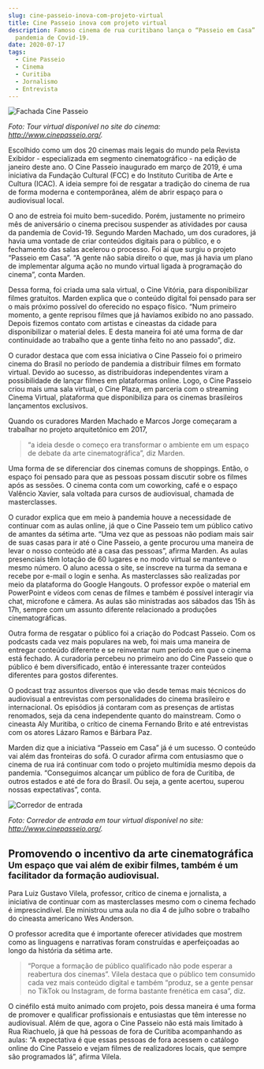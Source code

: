 ```yaml
---
slug: cine-passeio-inova-com-projeto-virtual
title: Cine Passeio inova com projeto virtual
description: Famoso cinema de rua curitibano lança o “Passeio em Casa” devido à
  pandemia de Covid-19.
date: 2020-07-17
tags:
  - Cine Passeio
  - Cinema
  - Curitiba
  - Jornalismo
  - Entrevista
---
```

![Fachada Cine Passeio](/images/upload/foto_tourvirtualcinepasseio.jpg)

*Foto: Tour virtual disponível no site do cinema: <http://www.cinepasseio.org/>.* 

Escolhido como um dos 20 cinemas mais legais do mundo pela Revista Exibidor - especializada em segmento cinematográfico - na edição de janeiro deste ano. O Cine Passeio inaugurado em março de 2019, é uma iniciativa da Fundação Cultural (FCC) e do Instituto Curitiba de Arte e Cultura (ICAC).  A ideia sempre foi de resgatar a tradição do cinema de rua de forma moderna e contemporânea, além de abrir espaço para o audiovisual local.


O ano de estreia foi muito bem-sucedido. Porém, justamente no primeiro mês de aniversário o cinema precisou suspender as atividades por causa da pandemia de Covid-19. Segundo Marden Machado, um dos curadores, já havia uma vontade de criar conteúdos digitais para o público, e o fechamento das salas acelerou o processo. Foi aí que surgiu o projeto “Passeio em Casa”. “A gente não sabia direito o que, mas já havia um plano de implementar alguma ação no mundo virtual ligada à programação do cinema”, conta Marden. 


Dessa forma, foi criada uma sala virtual, o Cine Vitória, para disponibilizar filmes gratuitos. Marden explica que o conteúdo digital foi pensado para ser o mais próximo possível do oferecido no espaço físico. “Num primeiro momento, a gente reprisou filmes que já havíamos exibido no ano passado. Depois fizemos contato com artistas e cineastas da cidade para disponibilizar o material deles. E desta maneira foi até uma forma de dar continuidade ao trabalho que a gente tinha feito no ano passado”, diz. 


O curador destaca que com essa iniciativa o Cine Passeio foi o primeiro cinema do Brasil no período de pandemia a distribuir filmes em formato virtual. Devido ao sucesso, as distribuidoras independentes viram a possibilidade de lançar filmes em plataformas online. Logo, o Cine Passeio criou mais uma sala virtual, o Cine Plaza, em parceria com o streaming Cinema Virtual, plataforma que disponibiliza para os cinemas brasileiros lançamentos exclusivos.


Quando os curadores Marden Machado e Marcos Jorge começaram a trabalhar no projeto arquitetônico em 2017, 

> “a ideia desde o começo era transformar o ambiente em um espaço de debate da arte cinematográfica”, diz Marden. 

Uma forma de se diferenciar dos cinemas comuns de shoppings. Então, o espaço foi pensado para que as pessoas possam discutir sobre os filmes após as sessões. O cinema conta com um coworking, café e o espaço Valêncio Xavier, sala voltada para cursos de audiovisual, chamada de masterclasses. 


O curador explica que em meio à pandemia houve a necessidade de continuar com as aulas online, já que o Cine Passeio tem um público cativo de amantes da sétima arte. “Uma vez que as pessoas não podiam mais sair de suas casas para ir até o Cine Passeio, a gente procurou uma maneira de levar o nosso conteúdo até a casa das pessoas”, afirma Marden. As aulas presenciais têm lotação de 60 lugares e no modo virtual se manteve o mesmo número. O aluno acessa o site, se inscreve na turma da semana e recebe por e-mail o login e senha. As masterclasses são realizadas por meio da plataforma do Google Hangouts. O professor expõe o material em PowerPoint e vídeos com cenas de filmes e também é possível interagir via chat, microfone e câmera. As aulas são ministradas aos sábados das 15h às 17h, sempre com um assunto diferente relacionado a produções cinematográficas.


Outra forma de resgatar o público foi a criação do Podcast Passeio. Com os podcasts cada vez mais populares na web, foi mais uma maneira de entregar conteúdo diferente e se reinventar num período em que o cinema está fechado. A curadoria percebeu no primeiro ano do Cine Passeio que o público é bem diversificado, então é interessante trazer conteúdos diferentes para gostos diferentes.


O podcast traz assuntos diversos que vão desde temas mais técnicos do audiovisual a entrevistas com personalidades do cinema brasileiro e internacional. Os episódios já contaram com as presenças de artistas renomados, seja da cena independente quanto do mainstream. Como o cineasta Aly Muritiba, o crítico de cinema Fernando Brito e até entrevistas com os atores Lázaro Ramos e Bárbara Paz.


Marden diz que a iniciativa “Passeio em Casa” já é um sucesso. O conteúdo vai além das fronteiras do sofá. O curador afirma com entusiasmo que o cinema de rua irá continuar com todo o projeto multimídia mesmo depois da pandemia. “Conseguimos alcançar um público de fora de Curitiba, de outros estados e até de fora do Brasil. Ou seja, a gente acertou, superou nossas expectativas”, conta.

![Corredor de entrada](/images/upload/tourvirtual_cinepasseiointerno.jpg "Cine Passeio")

*Foto: Corredor de entrada em tour virtual disponível no site: <http://www.cinepasseio.org/>.*

<h2>Promovendo o incentivo da arte cinematográfica <br />
<small>Um espaço que vai além de exibir filmes, também é um facilitador da formação audiovisual.</small></h2>

Para Luiz Gustavo Vilela, professor, crítico de cinema e jornalista, a iniciativa de continuar com as masterclasses mesmo com o cinema fechado é imprescindível. Ele ministrou uma aula no dia 4 de julho sobre o trabalho do cineasta americano Wes Anderson.


 O professor acredita que é importante oferecer atividades que mostrem como as linguagens e narrativas foram construídas e aperfeiçoadas ao longo da história da sétima arte. 

> “Porque a formação de público qualificado não pode esperar a reabertura dos cinemas”. Vilela destaca que o público tem consumido cada vez mais conteúdo digital e também “produz, se a gente pensar no TikTok ou Instagram, de forma bastante frenética em casa”, diz. 

O cinéfilo está muito animado com projeto, pois dessa maneira é uma forma de promover e qualificar profissionais e entusiastas que têm interesse no audiovisual. Além de que, agora o Cine Passeio não está mais limitado à Rua Riachuelo, já que há pessoas de fora de Curitiba acompanhando as aulas: “A expectativa é que essas pessoas de fora acessem o catálogo online do Cine Passeio e vejam filmes de realizadores locais, que sempre são programados lá”, afirma Vilela.